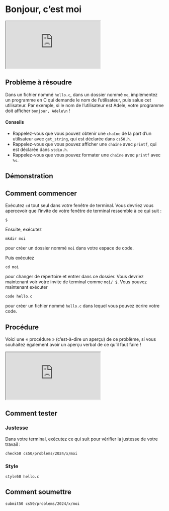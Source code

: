 # Bonjour, c’est moi

<div class="ratio ratio-16x9" data-video=""><iframe allow="accelerometer; autoplay; encrypted-media; gyroscope; picture-in-picture" allowfullscreen="" class="border" data-video="" src="https://www.youtube.com/embed/YQHsXMglC9A?modestbranding=0&amp;rel=0&amp;showinfo=0&amp;start=74"></iframe></div>

## Problème à résoudre

Dans un fichier nommé `hello.c`, dans un dossier nommé `me`, implémentez un programme en C qui demande le nom de l’utilisateur, puis salue cet utilisateur. Par exemple, si le nom de l’utilisateur est Adele, votre programme doit afficher `bonjour, Adele\n` !

#### Conseils

- Rappelez-vous que vous pouvez obtenir une `chaîne` de la part d’un utilisateur avec `get_string`, qui est déclarée dans `cs50.h`.
- Rappelez-vous que vous pouvez afficher une `chaîne` avec `printf`, qui est déclarée dans `stdio.h`.
- Rappelez-vous que vous pouvez formater une `chaîne` avec `printf` avec `%s`.

## Démonstration

<script async="" data-autoplay="1" data-cols="80" data-loop="1" data-rows="12" id="asciicast-Jn4egWrG0Rvuzo9d2Rs0qpkcL" src="https://asc
iinema.org/a/Jn4egWrG0Rvuzo9d2Rs0qpkcL.js"></script>

## Comment commencer

Exécutez `cd` tout seul dans votre fenêtre de terminal. Vous devriez vous apercevoir que l’invite de votre fenêtre de terminal ressemble à ce qui suit :

    $

Ensuite, exécutez

    mkdir moi

pour créer un dossier nommé `moi` dans votre espace de code.

Puis exécutez

    cd moi

pour changer de répertoire et entrer dans ce dossier. Vous devriez maintenant voir votre invite de terminal comme `moi/ $`. Vous pouvez maintenant exécuter

    code hello.c

pour créer un fichier nommé `hello.c` dans lequel vous pouvez écrire votre code.

## Procédure

Voici une « procédure » (c’est-à-dire un aperçu) de ce problème, si vous souhaitez également avoir un aperçu verbal de ce qu’il faut faire !

<div class="ratio ratio-16x9" data-video=""><iframe allow="accelerometer; autoplay; encrypted-media; gyroscope; picture-in-picture" allowfullscreen="" class="border" data-video="" src="https://www.youtube.com/embed/wSk1KSDUEYA?modestbranding=0&amp;rel=0&amp;showinfo=0"></iframe></div>

## Comment tester

### Justesse

Dans votre terminal, exécutez ce qui suit pour vérifier la justesse de votre travail :

    check50 cs50/problems/2024/x/moi

### Style

    style50 hello.c

## Comment soumettre

    submit50 cs50/problems/2024/x/moi